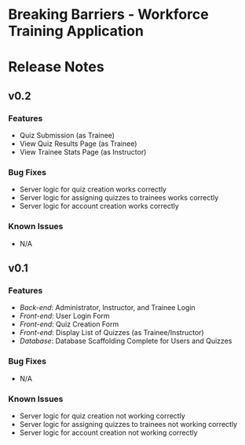 # Breaking Barriers - Workforce Training Application

# Release Notes

## v0.2
### Features
* Quiz Submission (as Trainee)
* View Quiz Results Page (as Trainee)
* View Trainee Stats Page (as Instructor)

### Bug Fixes
* Server logic for quiz creation works correctly
* Server logic for assigning quizzes to trainees works correctly
* Server logic for account creation works correctly

### Known Issues
* N/A

## v0.1
### Features
* *Back-end*: Administrator, Instructor, and Trainee Login
* *Front-end*: User Login Form
* *Front-end*: Quiz Creation Form
* *Front-end*: Display List of Quizzes (as Trainee/Instructor)
* *Database*: Database Scaffolding Complete for Users and Quizzes
### Bug Fixes
* N/A
### Known Issues
* Server logic for quiz creation not working correctly
* Server logic for assigning quizzes to trainees not working correctly
* Server logic for account creation not working correctly